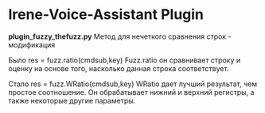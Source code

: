 # Irene-Voice-Assistant Plugin
 
**plugin_fuzzy_thefuzz.py** Метод для нечеткого сравнения строк - модификация

Было res = fuzz.ratio(cmdsub,key)
Fuzz.ratio он сравнивает строку и оценку на основе того, насколько данная строка соответствует.

Стало res = fuzz.WRatio(cmdsub,key)
WRatio дает лучший результат, чем простое соотношение. Он обрабатывает нижний и верхний регистры, а также некоторые другие параметры.
